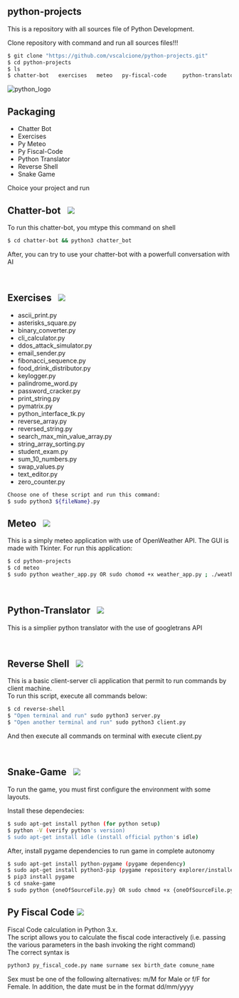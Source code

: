 ## python-projects

This is a repository with all sources file of Python Development.

Clone repository with command and run all sources files!!!
```bash
$ git clone "https://github.com/vscalcione/python-projects.git"
$ cd python-projects
$ ls
$ chatter-bot   exercises   meteo   py-fiscal-code     python-translator   reverse-shell   snake-game
```

![python_logo](https://img.icons8.com/color/144/000000/python.png)

## Packaging
- Chatter Bot
- Exercises
- Py Meteo
- Py Fiscal-Code
- Python Translator
- Reverse Shell 
- Snake Game

Choice your project and run


## Chatter-bot &nbsp; ![](https://img.icons8.com/color/48/000000/bot.png)

To run this chatter-bot, you mtype this command on shell
```bash
$ cd chatter-bot && python3 chatter_bot
```
After, you can try to use your chatter-bot with a powerfull conversation with AI

<br>

## Exercises &nbsp; ![](https://img.icons8.com/color/48/000000/code.png)
- ascii_print.py
- asterisks_square.py
- binary_converter.py
- cli_calculator.py
- ddos_attack_simulator.py
- email_sender.py
- fibonacci_sequence.py
- food_drink_distributor.py
- keylogger.py
- palindrome_word.py
- password_cracker.py
- print_string.py
- pymatrix.py
- python_interface_tk.py
- reverse_array.py
- reversed_string.py
- search_max_min_value_array.py
- string_array_sorting.py
- student_exam.py
- sum_10_numbers.py
- swap_values.py
- text_editor.py
- zero_counter.py

```bash
Choose one of these script and run this command:
$ sudo python3 ${fileName}.py
```

## Meteo &nbsp; ![](https://img.icons8.com/color/48/000000/summer.png)
This is a simply meteo application with use of OpenWeather API. The GUI is made with Tkinter. For run this application:
```bash
$ cd python-projects
$ cd meteo
$ sudo python weather_app.py OR sudo chomod +x weather_app.py ; ./weather_app.py
```
<br>

## Python-Translator &nbsp; ![](https://img.icons8.com/color/48/000000/language.png)
This is a simplier python translator with the use of googletrans API

<br>

## Reverse Shell &nbsp; ![](https://img.icons8.com/cute-clipart/48/000000/console.png)
This is a basic client-server cli application that permit to run commands by client machine.
<br>
To run this script, execute all commands below:
```bash
$ cd reverse-shell
$ "Open terminal and run" sudo python3 server.py
$ "Open another terminal and run" sudo python3 client.py
``` 
And then execute all commands on terminal with execute client.py

<br>

## Snake-Game &nbsp; ![](https://img.icons8.com/color/48/000000/snake.png)
To run the game, you must first configure the environment with some layouts.

Install these dependecies:
```bash 
$ sudo apt-get install python (for python setup)
$ python -V (verify python's version)
$ sudo apt-get install idle (install official python's idle)
```
After, install pygame dependencies to run game in complete autonomy 
```bash 
$ sudo apt-get install python-pygame (pygame dependency)
$ sudo apt-get install python3-pip (pygame repository explorer/installer)
$ pip3 install pygame
$ cd snake-game
$ sudo python {oneOfSourceFile.py} OR sudo chmod +x {oneOfSourceFile.py}
```
  
## Py Fiscal Code ![](https://img.icons8.com/bubbles/50/000000/user.png)
Fiscal Code calculation in Python 3.x. <br>
The script allows you to calculate the fiscal code interactively (i.e. passing the various parameters in the bash invoking the right command) <br>
The correct syntax is 
```bash
python3 py_fiscal_code.py name surname sex birth_date comune_name 
```
Sex must be one of the following alternatives: m/M for Male or f/F for Female. In addition, the date must be in the format 
dd/mm/yyyy
